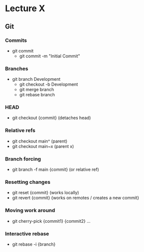 # Lecture X

## Git 

### Commits 
- git commit
    - git commit -m "Initial Commit" 

### Branches
- git branch Development 
    - git checkout -b Development
    - git merge branch
    - git rebase branch

### HEAD 
- git checkout {commit} (detaches head)

### Relative refs
- git checkout main^ (parent)
- git checkout main~x (parent x)

### Branch forcing 
- git branch -f main {commit} (or relative ref)

### Resetting changes

- git reset {commit} (works locally)
- git revert {commit} {works on remotes / creates a new commit}

### Moving work around 

- git cherry-pick {commit1} {commit2} ...

### Interactive rebase

- git rebase -i {branch}